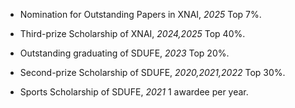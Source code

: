 - Nomination for Outstanding Papers in XNAI, *2025* Top 7%.

- Third-prize Scholarship of XNAI, *2024,2025* Top 40%.

- Outstanding graduating of SDUFE, *2023* Top 20%.

- Second-prize Scholarship of SDUFE, *2020,2021,2022* Top 30%.

- Sports Scholarship of SDUFE, *2021* 1 awardee per year.